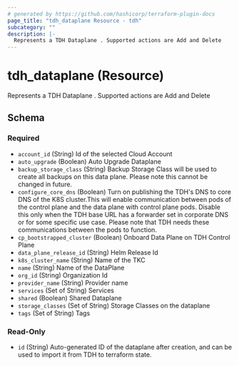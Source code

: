 ```yaml
---
# generated by https://github.com/hashicorp/terraform-plugin-docs
page_title: "tdh_dataplane Resource - tdh"
subcategory: ""
description: |-
  Represents a TDH Dataplane . Supported actions are Add and Delete
---
```


# tdh_dataplane (Resource)

Represents a TDH Dataplane . Supported actions are Add and Delete



<!-- schema generated by tfplugindocs -->
## Schema

### Required

- `account_id` (String) Id of the selected Cloud Account
- `auto_upgrade` (Boolean) Auto Upgrade Dataplane
- `backup_storage_class` (String) Backup Storage Class will be used to create all backups on this data plane. Please note this cannot be changed in future.
- `configure_core_dns` (Boolean) Turn on publishing the TDH's DNS to core DNS of the K8S cluster.This will enable communication between pods of the control plane and the data plane with control plane pods. Disable this only when the TDH base URL has a forwarder set in corporate DNS or for some specific use case.
Please note that TDH needs these communications between the pods to function.
- `cp_bootstrapped_cluster` (Boolean) Onboard Data Plane on TDH Control Plane
- `data_plane_release_id` (String) Helm Release Id
- `k8s_cluster_name` (String) Name of the TKC
- `name` (String) Name of the DataPlane
- `org_id` (String) Organization Id
- `provider_name` (String) Provider name
- `services` (Set of String) Services
- `shared` (Boolean) Shared Dataplane
- `storage_classes` (Set of String) Storage Classes on the dataplane
- `tags` (Set of String) Tags

### Read-Only

- `id` (String) Auto-generated ID of the dataplane after creation, and can be used to import it from TDH to terraform state.


